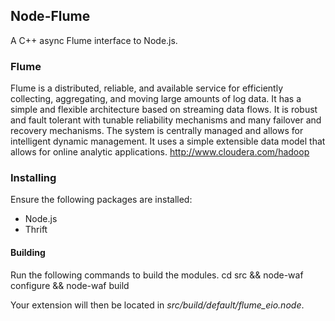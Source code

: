 ## Node-Flume
A C++ async Flume interface to Node.js.

### Flume
Flume is a distributed, reliable, and available service for efficiently collecting, aggregating, and moving large amounts of log data. It has a simple and flexible architecture based on streaming data flows. It is robust and fault tolerant with tunable reliability mechanisms and many failover and recovery mechanisms. The system is centrally managed and allows for intelligent dynamic management. It uses a simple extensible data model that allows for online analytic applications.
http://www.cloudera.com/hadoop

### Installing
Ensure the following packages are installed:
* Node.js
* Thrift

#### Building
Run the following commands to build the modules.
    cd src && node-waf configure && node-waf build

Your extension will then be located in _src/build/default/flume_eio.node_.
